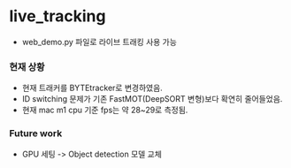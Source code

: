 # live_tracking
+ web_demo.py 파일로 라이브 트래킹 사용 가능

### 현재 상황
+ 현재 트래커를 BYTEtracker로 변경하였음.
+ ID switching 문제가 기존 FastMOT(DeepSORT 변형)보다 확연히 줄어들었음.
+ 현재 mac m1 cpu 기준 fps는 약 28~29로 측정됨.

### Future work
+ GPU 세팅 -> Object detection 모델 교체
